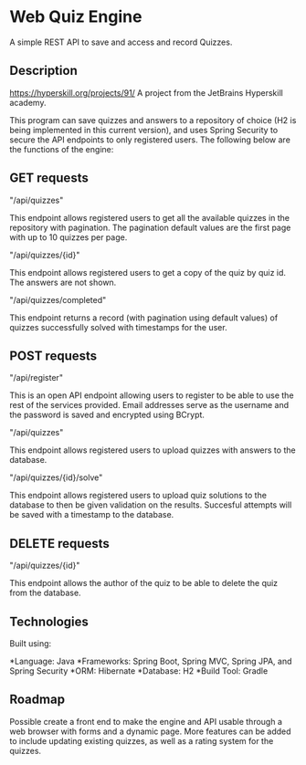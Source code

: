 # Web Quiz Engine
A simple REST API to save and access and record Quizzes. 

Description
------------
https://hyperskill.org/projects/91/
A project from the JetBrains Hyperskill academy.

This program can save quizzes and answers to a repository of choice (H2 is being implemented in this current version), and uses Spring Security to secure the API endpoints to only registered users. The following below are the functions of the engine:

GET requests
-------------
"/api/quizzes"

This endpoint allows registered users to get all the available quizzes in the repository with pagination. The pagination default values are the first page with up to 10 quizzes per page.

"/api/quizzes/{id}"

This endpoint allows registered users to get a copy of the quiz by quiz id. The answers are not shown.

"/api/quizzes/completed"

This endpoint returns a record (with pagination using default values) of quizzes successfully solved with timestamps for the user.

POST requests
-------------
"/api/register"

This is an open API endpoint allowing users to register to be able to use the rest of the services provided. Email addresses serve as the username and the password is saved and encrypted using BCrypt.

"/api/quizzes"

This endpoint allows registered users to upload quizzes with answers to the database. 

"/api/quizzes/{id}/solve"

This endpoint allows registered users to upload quiz solutions to the database to then be given validation on the results. Succesful attempts will be saved with a timestamp to the database. 

DELETE requests
----------------
"/api/quizzes/{id}"

This endpoint allows the author of the quiz to be able to delete the quiz from the database.

Technologies
------------
Built using:

*Language: Java
*Frameworks: Spring Boot, Spring MVC, Spring JPA, and Spring Security
*ORM: Hibernate
*Database: H2
*Build Tool: Gradle


Roadmap
----------
Possible create a front end to make the engine and API usable through a web browser with forms and a dynamic page. More features can be added to include updating existing quizzes, as well as a rating system for the quizzes.

